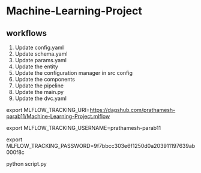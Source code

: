 # Machine-Learning-Project


## workflows

1. Update config.yaml
2. Update schema.yaml
3. Update params.yaml
4. Update the entity
5. Update the configuration manager in src config
6. Update the components
7. Update the pipeline
8. Update the main.py
9. Update the dvc.yaml


export MLFLOW_TRACKING_URI=https://dagshub.com/prathamesh-parab11/Machine-Learning-Project.mlflow

export MLFLOW_TRACKING_USERNAME=prathamesh-parab11

export MLFLOW_TRACKING_PASSWORD=9f7bbcc303e6f1250d0a203911197639ab000f8c

python script.py